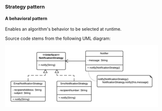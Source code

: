 ### Strategy pattern

#### A behavioral pattern

Enables an algorithm's behavior to be selected at runtime.

Source code stems from the following UML diagram:

![alt text](design-pattern-strategy.png "Design Pattern Strategy ")


